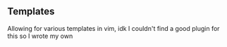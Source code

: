 ## Templates

Allowing for various templates in vim, idk I couldn't find a good plugin for this so I wrote my own
